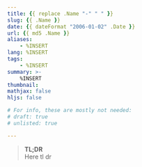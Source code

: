 ```yaml
---
title: {{ replace .Name "-" " " }}
slug: {{ .Name }}
date: {{ dateFormat "2006-01-02" .Date }}
url: {{ md5 .Name }}
aliases:
    - %INSERT
lang: %INSERT
tags:
    - %INSERT
summary: >-
    %INSERT
thumbnail:
mathjax: false
hljs: false

# For info, these are mostly not needed:
# draft: true
# unlisted: true

---
```


> **TL;DR** \
> Here tl dr

